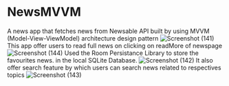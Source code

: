 # NewsMVVM
A news app that fetches news from Newsable API built by using MVVM (Model-View-ViewModel) architecture design pattern
![Screenshot (141)](https://github.com/devlopAndroid/NewsMVVM/assets/96105594/786cdede-02fb-4e60-881f-0cb37f4d992d)
This app offer users to read full news on clicking on readMore of newspage
![Screenshot (144)](https://github.com/devlopAndroid/NewsMVVM/assets/96105594/a7c60a6a-a1c2-4f84-aab9-e4d7e3cacc7f)
Used the Room Persistance Library to store the favourites news. in the local SQLite Database.
![Screenshot (142)](https://github.com/devlopAndroid/NewsMVVM/assets/96105594/8239022e-115a-486f-8e77-89afc4fe05b1)
It also offer search feature by which users can search news related to respectives topics
![Screenshot (143)](https://github.com/devlopAndroid/NewsMVVM/assets/96105594/2853a459-28d1-4082-99f4-1cca96b8a1ef)
